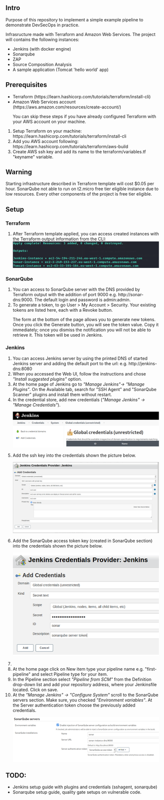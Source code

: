 <h2>Intro</h2>
<p>Purpose of this repository to implement a simple example pipeline to demonstrate DevSecOps in practice.</p>

<p>Infrasructure made with Terraform and Amazon Web Services. The project will contains the following instances:</p>
<ul>
    <li>Jenkins (with docker engine)</li>
    <li>Sonarqube</li>
    <li>ZAP</li>
    <li>Source Composition Analysis</li>
    <li>A sample application (Tomcat 'hello world' app)</li>
</ul>

<h2>Prerequisites</h2>
<ul>
    <li>Terraform (https://learn.hashicorp.com/tutorials/terraform/install-cli)</li>
    <li>Amazon Web Services account (https://aws.amazon.com/resources/create-account/)</li>
</ul>
<ol>
    <p>You can skip these steps if you have already configured Terraform with your AWS account on your machine.</p>
    <li>Setup Terraform on your machine: https://learn.hashicorp.com/tutorials/terraform/install-cli </li>
    <li>Add you AWS account following: https://learn.hashicorp.com/tutorials/terraform/aws-build</li>
    <li>Create AWS ssh key and add its name to the terraform/variables.tf "keyname" variable.
</ol>

<h2>Warning</h2>
<p>Starting infrastructure described in Terraform template will cost $0.05 per hour. SonarQube not able to run on t2.micro free tier eligible instance due to low resources. Every other components of the project is free tier eligible.</p>

<h2>Setup</h2>
<h3>Terraform</h3>
<ol>    
    <li>After Terraform template applied, you can access created instances with the Terraform output information from the CLI:</li>
    <img src="https://github.com/patrik93/devsecops-sample/blob/master/images/terraform-apply-output?raw=true" alt="Terraform output message">
</ol>
<h3>SonarQube</h3>
<ol>    
    <li>You can access to SonarQube server with the DNS provided by Terraform output with the addition of port 9000 e.g. http://sonar-dns:9000. The default login and password is admin:admin.</li>
    <li>To generate a token, to go User > My Account > Security. Your existing tokens are listed here, each with a Revoke button.
        
The form at the bottom of the page allows you to generate new tokens. Once you click the Generate button, you will see the token value. Copy it immediately; once you dismiss the notification you will not be able to retrieve it. This token will be used in Jenkins.</li>
</ol>
<h3>Jenkins</h3>
<ol>    
    <li>You can access Jenkins server by using the printed DNS of started Jenkins server and adding the default port to the url: e.g. http://jenkins-dns:8080</li>
    <li>When you accessed the Web UI, follow the instructions and chose <i>"Install suggested plugins"</i> option.</li>
    <li>At the home page of Jenkins go to <i>"Manage Jenkins"-> "Manage Plugins"</i>. On the Available tab, search for "SSH Agent" and "SonarQube Scanner" plugins and install them without restart.</li>
    <li>In the credential store, add new credentials (<i>"Manage Jenkins" -> "Manage Credentials"</i>). <p><img src="https://github.com/patrik93/devsecops-sample/blob/master/images/add-creds-jenkins.png" alt="Add credentials to Jenkins"></p></li>
    <li>Add the ssh key into the credentials shown the picture below. <p><img src="https://github.com/patrik93/devsecops-sample/blob/master/images/add-ssh-key.png" alt="Add SSH key creds to Jenkins"></p></li>
    <li>Add the SonarQube access token key (created in SonarQube section) into the credentials shown the picture below. <p><img src="https://github.com/patrik93/devsecops-sample/blob/master/images/sonarqube-server-token.png" alt="Add SonarQube access key creds to Jenkins"></p></li>
    <li></li>
    <li>At the home page click on New item type your pipeline name e.g. "first-pipeline" and select Pipeline type for your item.</li>
    <li>In the Pipeline section select <i>"Pipeline from SCM"</i> from the Definition drop-down list and add your repository address, where your Jenkinsfile located. Click on save.</li>
    <li>At the <i>"Manage Jenkins" -> "Configure System"</i> scroll to the SonarQube servers section. Make sure, you checked <i>"Environment variables"</i>. At the Server authentication token choose the previously added credentials. <p><img src="https://github.com/patrik93/devsecops-sample/blob/master/images/add-sonarqube-jenkins.png" alt="Add SonarQube server to Jenkins"></p></li>
</ol>


<h2>TODO:</h2>
<ul>
    <li>Jenkins setup guide with plugins and credentials (sshagent, sonarqube)</li>
    <li>Sonarqube setup guide, quality gate setups on vulnerable code.</li>
</ul>
